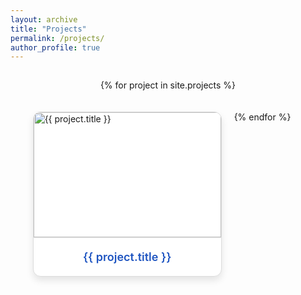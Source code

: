 ```yaml
---
layout: archive
title: "Projects"
permalink: /projects/
author_profile: true
---
```


<div style="display: flex; flex-wrap: wrap; gap: 20px; justify-content: center; margin-top: 15px;">

  {% for project in site.projects %}
    <div style="width: 300px; border: 1px solid #ddd; border-radius: 12px; overflow: hidden; background-color: #fff; box-shadow: 0 6px 12px rgba(0, 0, 0, 0.1); transition: transform 0.3s ease, box-shadow 0.3s ease;" onmouseover="this.style.transform='scale(1.05)'; this.style.boxShadow='0 10px 20px rgba(0, 0, 0, 0.15)';" onmouseout="this.style.transform='scale(1)'; this.style.boxShadow='0 6px 12px rgba(0, 0, 0, 0.1)';">
      <a href="{{ project.url }}" style="text-decoration: none; color: inherit; display: block;">
        <img src="{{ project.image }}" alt="{{ project.title }}" style="width: 100%; height: 200px; object-fit: cover; border-bottom: 1px solid #ddd;">
        <div style="padding: 20px; text-align: center;">
          <h3 style="font-size: 18px; margin: 0; color: rgb(31, 85, 193); font-weight: 600;">{{ project.title }}</h3>
        </div>
      </a>
    </div>
  {% endfor %}

</div>
